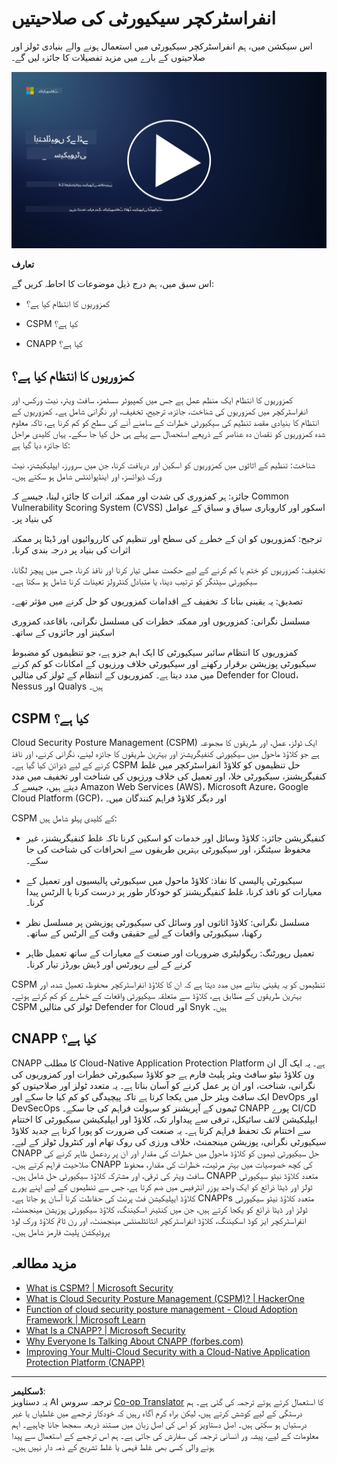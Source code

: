 <!--
CO_OP_TRANSLATOR_METADATA:
{
  "original_hash": "7d79ba0e7668b3bdae1fba7aa047f6c0",
  "translation_date": "2025-09-03T20:57:23+00:00",
  "source_file": "6.2 Infrastructure security capabilities.md",
  "language_code": "ur"
}
-->
# انفراسٹرکچر سیکیورٹی کی صلاحیتیں

اس سیکشن میں، ہم انفراسٹرکچر سیکیورٹی میں استعمال ہونے والے بنیادی ٹولز اور صلاحیتوں کے بارے میں مزید تفصیلات کا جائزہ لیں گے۔

[![ویڈیو دیکھیں](../../translated_images/6-2_placeholder.f7538e1d434bd1ef305625337af1f71c49c86582d6f2d5dbc0d349cae2086e01.ur.png)](https://learn-video.azurefd.net/vod/player?id=cc87bbae-0fea-4899-9f09-868724719b96)

**تعارف**

اس سبق میں، ہم درج ذیل موضوعات کا احاطہ کریں گے:

- کمزوریوں کا انتظام کیا ہے؟

- CSPM کیا ہے؟

- CNAPP کیا ہے؟

## کمزوریوں کا انتظام کیا ہے؟

کمزوریوں کا انتظام ایک منظم عمل ہے جس میں کمپیوٹر سسٹمز، سافٹ ویئر، نیٹ ورکس، اور انفراسٹرکچر میں کمزوریوں کی شناخت، جائزہ، ترجیح، تخفیف، اور نگرانی شامل ہے۔ کمزوریوں کے انتظام کا بنیادی مقصد تنظیم کی سیکیورٹی خطرات کے سامنے آنے کی سطح کو کم کرنا ہے، تاکہ معلوم شدہ کمزوریوں کو نقصان دہ عناصر کے ذریعے استحصال سے پہلے ہی حل کیا جا سکے۔ یہاں کلیدی مراحل کا جائزہ دیا گیا ہے:

شناخت: تنظیم کے اثاثوں میں کمزوریوں کو اسکین اور دریافت کرنا، جن میں سرورز، ایپلیکیشنز، نیٹ ورک ڈیوائسز، اور اینڈپوائنٹس شامل ہو سکتے ہیں۔

جائزہ: ہر کمزوری کی شدت اور ممکنہ اثرات کا جائزہ لینا، جیسے کہ Common Vulnerability Scoring System (CVSS) اسکور اور کاروباری سیاق و سباق کے عوامل کی بنیاد پر۔

ترجیح: کمزوریوں کو ان کے خطرے کی سطح اور تنظیم کی کارروائیوں اور ڈیٹا پر ممکنہ اثرات کی بنیاد پر درجہ بندی کرنا۔

تخفیف: کمزوریوں کو ختم یا کم کرنے کے لیے حکمت عملی تیار کرنا اور نافذ کرنا، جس میں پیچز لگانا، سیکیورٹی سیٹنگز کو ترتیب دینا، یا متبادل کنٹرولز تعینات کرنا شامل ہو سکتا ہے۔

تصدیق: یہ یقینی بنانا کہ تخفیف کے اقدامات کمزوریوں کو حل کرنے میں مؤثر تھے۔

مسلسل نگرانی: کمزوریوں اور ممکنہ خطرات کی مسلسل نگرانی، باقاعدہ کمزوری اسکینز اور جائزوں کے ساتھ۔

کمزوریوں کا انتظام سائبر سیکیورٹی کا ایک اہم جزو ہے، جو تنظیموں کو مضبوط سیکیورٹی پوزیشن برقرار رکھنے اور سیکیورٹی خلاف ورزیوں کے امکانات کو کم کرنے میں مدد دیتا ہے۔ کمزوریوں کے انتظام کے ٹولز کی مثالیں Defender for Cloud، Nessus اور Qualys ہیں۔

## CSPM کیا ہے؟

Cloud Security Posture Management (CSPM) ایک ٹولز، عمل، اور طریقوں کا مجموعہ ہے جو کلاؤڈ ماحول میں سیکیورٹی کنفیگریشنز اور بہترین طریقوں کا جائزہ لینے، نگرانی کرنے، اور نافذ کرنے کے لیے ڈیزائن کیا گیا ہے۔ CSPM حل تنظیموں کو کلاؤڈ انفراسٹرکچر میں غلط کنفیگریشنز، سیکیورٹی خلا، اور تعمیل کی خلاف ورزیوں کی شناخت اور تخفیف میں مدد دیتے ہیں، جیسے کہ Amazon Web Services (AWS)، Microsoft Azure، Google Cloud Platform (GCP)، اور دیگر کلاؤڈ فراہم کنندگان میں۔

CSPM کے کلیدی پہلو شامل ہیں:

- کنفیگریشن جائزہ: کلاؤڈ وسائل اور خدمات کو اسکین کرنا تاکہ غلط کنفیگریشنز، غیر محفوظ سیٹنگز، اور سیکیورٹی بہترین طریقوں سے انحرافات کی شناخت کی جا سکے۔

- سیکیورٹی پالیسی کا نفاذ: کلاؤڈ ماحول میں سیکیورٹی پالیسیوں اور تعمیل کے معیارات کو نافذ کرنا، غلط کنفیگریشنز کو خودکار طور پر درست کرنا یا الرٹس پیدا کرنا۔

- مسلسل نگرانی: کلاؤڈ اثاثوں اور وسائل کی سیکیورٹی پوزیشن پر مسلسل نظر رکھنا، سیکیورٹی واقعات کے لیے حقیقی وقت کے الرٹس کے ساتھ۔

- تعمیل رپورٹنگ: ریگولیٹری ضروریات اور صنعت کے معیارات کے ساتھ تعمیل ظاہر کرنے کے لیے رپورٹس اور ڈیش بورڈز تیار کرنا۔

CSPM تنظیموں کو یہ یقینی بنانے میں مدد دیتا ہے کہ ان کا کلاؤڈ انفراسٹرکچر محفوظ، تعمیل شدہ، اور بہترین طریقوں کے مطابق ہے، کلاؤڈ سے متعلقہ سیکیورٹی واقعات کے خطرے کو کم کرتے ہوئے۔ CSPM ٹولز کی مثالیں Defender for Cloud اور Snyk ہیں۔

## CNAPP کیا ہے؟

CNAPP کا مطلب Cloud-Native Application Protection Platform ہے۔ یہ ایک آل ان ون کلاؤڈ نیٹو سافٹ ویئر پلیٹ فارم ہے جو کلاؤڈ سیکیورٹی خطرات اور کمزوریوں کی نگرانی، شناخت، اور ان پر عمل کرنے کو آسان بناتا ہے۔ یہ متعدد ٹولز اور صلاحیتوں کو ایک سافٹ ویئر حل میں یکجا کرتا ہے تاکہ پیچیدگی کو کم کیا جا سکے اور DevOps اور DevSecOps ٹیموں کے آپریشنز کو سہولت فراہم کی جا سکے۔ CNAPP پورے CI/CD ایپلیکیشن لائف سائیکل، ترقی سے پیداوار تک، کلاؤڈ اور ایپلیکیشن سیکیورٹی کا اختتام سے اختتام تک تحفظ فراہم کرتا ہے۔ یہ صنعت کی ضرورت کو پورا کرتا ہے جدید کلاؤڈ سیکیورٹی نگرانی، پوزیشن مینجمنٹ، خلاف ورزی کی روک تھام اور کنٹرول ٹولز کے لیے۔ CNAPP حل سیکیورٹی ٹیموں کو کلاؤڈ ماحول میں خطرات کی مقدار اور ان پر ردعمل ظاہر کرنے کی صلاحیت فراہم کرتے ہیں۔ CNAPP کی کچھ خصوصیات میں بہتر مرئیت، خطرات کی مقدار، محفوظ سافٹ ویئر کی ترقی، اور مشترکہ کلاؤڈ سیکیورٹی حل شامل ہیں۔ CNAPP متعدد کلاؤڈ نیٹو سیکیورٹی ٹولز اور ڈیٹا ذرائع کو ایک واحد یوزر انٹرفیس میں ضم کرتا ہے، جس سے تنظیموں کے لیے اپنے پورے کلاؤڈ ایپلیکیشن فٹ پرنٹ کی حفاظت کرنا آسان ہو جاتا ہے۔ CNAPPs متعدد کلاؤڈ نیٹو سیکیورٹی ٹولز اور ڈیٹا ذرائع کو یکجا کرتے ہیں، جن میں کنٹینر اسکیننگ، کلاؤڈ سیکیورٹی پوزیشن مینجمنٹ، انفراسٹرکچر ایز کوڈ اسکیننگ، کلاؤڈ انفراسٹرکچر انٹائٹلمنٹس مینجمنٹ، اور رن ٹائم کلاؤڈ ورک لوڈ پروٹیکشن پلیٹ فارمز شامل ہیں۔

## مزید مطالعہ
- [What is CSPM? | Microsoft Security](https://www.microsoft.com/security/business/security-101/what-is-cspm?WT.mc_id=academic-96948-sayoung)
- [What is Cloud Security Posture Management (CSPM)? | HackerOne](https://www.hackerone.com/knowledge-center/what-cloud-security-posture-management)
- [Function of cloud security posture management - Cloud Adoption Framework | Microsoft Learn](https://learn.microsoft.com/azure/cloud-adoption-framework/organize/cloud-security-posture-management?WT.mc_id=academic-96948-sayoung)
- [What Is a CNAPP? | Microsoft Security](https://www.microsoft.com/security/business/security-101/what-is-cnapp?WT.mc_id=academic-96948-sayoung)
- [Why Everyone Is Talking About CNAPP (forbes.com)](https://www.forbes.com/sites/forbestechcouncil/2021/12/10/why-everyone-is-talking-about-cnapp/?sh=567275ca1549)
- [Improving Your Multi-Cloud Security with a Cloud-Native Application Protection Platform (CNAPP)](https://www.youtube.com/watch?v=5w42kQ_QjZg&t=212s)

---

**ڈسکلیمر**:  
یہ دستاویز AI ترجمہ سروس [Co-op Translator](https://github.com/Azure/co-op-translator) کا استعمال کرتے ہوئے ترجمہ کی گئی ہے۔ ہم درستگی کے لیے کوشش کرتے ہیں، لیکن براہ کرم آگاہ رہیں کہ خودکار ترجمے میں غلطیاں یا غیر درستیاں ہو سکتی ہیں۔ اصل دستاویز کو اس کی اصل زبان میں مستند ذریعہ سمجھا جانا چاہیے۔ اہم معلومات کے لیے، پیشہ ور انسانی ترجمہ کی سفارش کی جاتی ہے۔ ہم اس ترجمے کے استعمال سے پیدا ہونے والی کسی بھی غلط فہمی یا غلط تشریح کے ذمہ دار نہیں ہیں۔